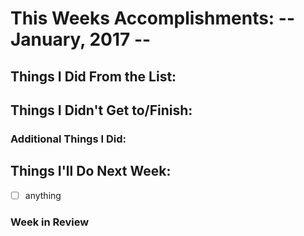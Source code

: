 # This Weeks Accomplishments: -- January, 2017 --

## Things I Did From the List:

## Things I Didn't Get to/Finish:

### Additional Things I Did:

## Things I'll Do Next Week:

- [ ] anything 

### Week in Review